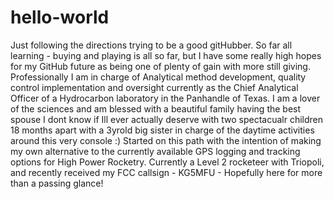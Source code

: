 # hello-world
Just following the directions trying to be a good gitHubber. So far all learning - buying and playing is all so far, but I have some really high hopes for my GitHub future as being one of plenty of gain with more still giving.
Professionally I am in charge of Analytical method development, quality control implementation and oversight currently as the Chief Analytical Officer of a Hydrocarbon laboratory in the Panhandle of Texas. I am a lover of the sciences and am blessed with a beautiful family having the best spouse I dont know if Ill ever actually deserve with two spectacualr children 18 months apart with a 3yrold big sister in charge of the daytime activities around this very console :) Started on this path with the intention of making my own alternative to the currently available GPS logging and tracking options for High Power Rocketry. Currently a Level 2 rocketeer with Triopoli, and recently received my FCC callsign  - KG5MFU - 
Hopefully here for more than a passing glance!
